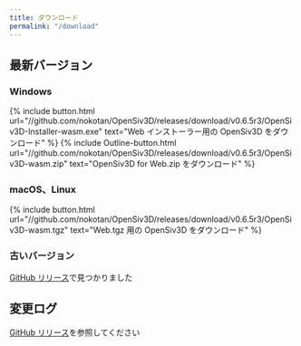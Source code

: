 ```yaml
---
title: ダウンロード
permalink: "/download"
---
```


## 最新バージョン

### Windows

{% include button.html url="//github.com/nokotan/OpenSiv3D/releases/download/v0.6.5r3/OpenSiv3D-Installer-wasm.exe" text="Web インストーラー用の OpenSiv3D をダウンロード" %} {% include Outline-button.html url="//github.com/nokotan/OpenSiv3D/releases/download/v0.6.5r3/OpenSiv3D-wasm.zip" text="OpenSiv3D for Web.zip をダウンロード" %}

### macOS、Linux

{% include button.html url="//github.com/nokotan/OpenSiv3D/releases/download/v0.6.5r3/OpenSiv3D-wasm.tgz" text="Web.tgz 用の OpenSiv3D をダウンロード" %}

### 古いバージョン

[GitHub リリース](https://github.com/nokotan/OpenSiv3D/releases)で見つかりました

## 変更ログ

[GitHub リリース](https://github.com/nokotan/OpenSiv3D/releases)を参照してください
